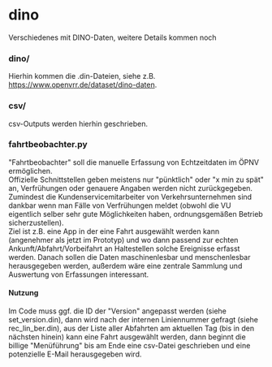 # dino
Verschiedenes mit DINO-Daten, weitere Details kommen noch

### dino/
Hierhin kommen die .din-Dateien, siehe z.B. https://www.openvrr.de/dataset/dino-daten.

### csv/
csv-Outputs werden hierhin geschrieben.

### fahrtbeobachter.py
"Fahrtbeobachter" soll die manuelle Erfassung von Echtzeitdaten im ÖPNV ermöglichen.  
Offizielle Schnittstellen geben meistens nur "pünktlich" oder "x min zu spät" an, Verfrühungen oder genauere Angaben werden nicht zurückgegeben. Zumindest die Kundenservicemitarbeiter von Verkehrsunternehmen sind dankbar wenn man Fälle von Verfrühungen meldet (obwohl die VU eigentlich selber sehr gute Möglichkeiten haben, ordnungsgemäßen Betrieb sicherzustellen).  
Ziel ist z.B. eine App in der eine Fahrt ausgewählt werden kann (angenehmer als jetzt im Prototyp) und wo dann passend zur echten Ankunft/Abfahrt/Vorbeifahrt an Haltestellen solche Ereignisse erfasst werden. Danach sollen die Daten maschinenlesbar und menschenlesbar herausgegeben werden, außerdem wäre eine zentrale Sammlung und Auswertung von Erfassungen interessant.
#### Nutzung
Im Code muss ggf. die ID der "Version" angepasst werden (siehe set_version.din), dann wird nach der internen Liniennummer gefragt (siehe rec_lin_ber.din), aus der Liste aller Abfahrten am aktuellen Tag (bis in den nächsten hinein) kann eine Fahrt ausgewählt werden, dann beginnt die billige "Menüführung" bis am Ende eine csv-Datei geschrieben und eine potenzielle E-Mail herausgegeben wird.
